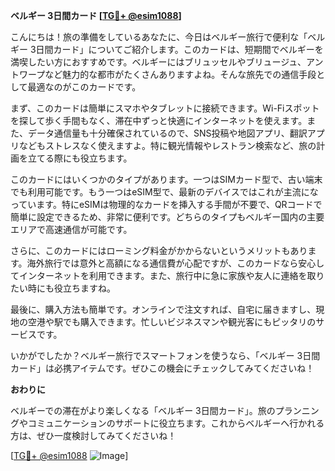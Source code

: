 **ベルギー 3日間カード [[TG💪+ @esim1088](https://t.me/s/esim1088)]**

こんにちは！旅の準備をしているあなたに、今日はベルギー旅行で便利な「ベルギー 3日間カード」についてご紹介します。このカードは、短期間でベルギーを満喫したい方におすすめです。ベルギーにはブリュッセルやブリュージュ、アントワープなど魅力的な都市がたくさんありますよね。そんな旅先での通信手段として最適なのがこのカードです。

まず、このカードは簡単にスマホやタブレットに接続できます。Wi-Fiスポットを探して歩く手間もなく、滞在中ずっと快適にインターネットを使えます。また、データ通信量も十分確保されているので、SNS投稿や地図アプリ、翻訳アプリなどもストレスなく使えますよ。特に観光情報やレストラン検索など、旅の計画を立てる際にも役立ちます。

このカードにはいくつかのタイプがあります。一つはSIMカード型で、古い端末でも利用可能です。もう一つはeSIM型で、最新のデバイスではこれが主流になっています。特にeSIMは物理的なカードを挿入する手間が不要で、QRコードで簡単に設定できるため、非常に便利です。どちらのタイプもベルギー国内の主要エリアで高速通信が可能です。

さらに、このカードにはローミング料金がかからないというメリットもあります。海外旅行では意外と高額になる通信費が心配ですが、このカードなら安心してインターネットを利用できます。また、旅行中に急に家族や友人に連絡を取りたい時にも役立ちますね。

最後に、購入方法も簡単です。オンラインで注文すれば、自宅に届きますし、現地の空港や駅でも購入できます。忙しいビジネスマンや観光客にもピッタリのサービスです。

いかがでしたか？ベルギー旅行でスマートフォンを使うなら、「ベルギー 3日間カード」は必携アイテムです。ぜひこの機会にチェックしてみてくださいね！

**おわりに**

ベルギーでの滞在がより楽しくなる「ベルギー 3日間カード」。旅のプランニングやコミュニケーションのサポートに役立ちます。これからベルギーへ行かれる方は、ぜひ一度検討してみてくださいね！

[[TG💪+ @esim1088](https://t.me/s/esim1088) ![Image](https://i.postimg.cc/Y0z9fWf4/image.png)]